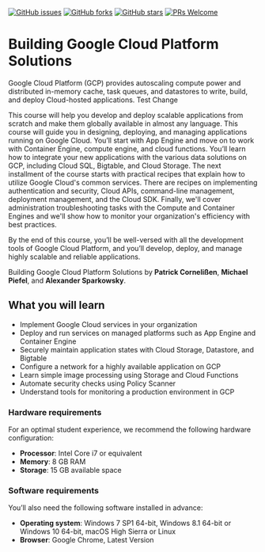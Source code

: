 [![GitHub issues](https://img.shields.io/github/issues/TrainingByPackt/BuildingGoogleCloudPlatformSolutions.svg)](https://github.com/TrainingByPackt/BuildingGoogleCloudPlatformSolutions/issues)
[![GitHub forks](https://img.shields.io/github/forks/TrainingByPackt/BuildingGoogleCloudPlatformSolutions.svg)](https://github.com/TrainingByPackt/BuildingGoogleCloudPlatformSolutions/network)
[![GitHub stars](https://img.shields.io/github/stars/TrainingByPackt/BuildingGoogleCloudPlatformSolutions.svg)](https://github.com/TrainingByPackt/BuildingGoogleCloudPlatformSolutions/stargazers)
[![PRs Welcome](https://img.shields.io/badge/PRs-welcome-brightgreen.svg)](https://github.com/TrainingByPackt/BuildingGoogleCloudPlatformSolutions/pulls)

# Building Google Cloud Platform Solutions
Google Cloud Platform (GCP) provides autoscaling compute power and distributed in-memory cache, task queues, and datastores to write, build, and deploy Cloud-hosted applications. Test Change

This course will help you develop and deploy scalable applications from scratch and make them globally available in almost any language. This course will guide you in designing, deploying, and managing applications running on Google Cloud. You’ll start with App Engine and move on to work with Container Engine, compute engine, and cloud functions. You’ll learn how to integrate your new applications with the various data solutions on GCP, including Cloud SQL, Bigtable, and Cloud Storage. The next installment of the course starts with practical recipes that explain how to utilize Google Cloud's common services. There are recipes on implementing authentication and security, Cloud APIs, command-line management, deployment management, and the Cloud SDK. Finally, we'll cover administration troubleshooting tasks with the Compute and Container Engines and we'll show how to monitor your organization's efficiency with best practices.

By the end of this course, you’ll be well-versed with all the development tools of Google Cloud Platform, and you’ll develop, deploy, and manage highly scalable and reliable applications.

Building Google Cloud Platform Solutions by **Patrick Cornelißen**, **Michael Piefel**, and **Alexander Sparkowsky**. 

## What you will learn
* Implement Google Cloud services in your organization
* Deploy and run services on managed platforms such as App Engine and Container Engine
* Securely maintain application states with Cloud Storage, Datastore, and Bigtable
* Configure a network for a highly available application on GCP
* Learn simple image processing using Storage and Cloud Functions
* Automate security checks using Policy Scanner
* Understand tools for monitoring a production environment in GCP

### Hardware requirements
For an optimal student experience, we recommend the following hardware configuration:
* **Processor**: Intel Core i7 or equivalent
* **Memory**: 8 GB RAM
* **Storage**: 15 GB available space

### Software requirements
You’ll also need the following software installed in advance:
* **Operating system**: Windows 7 SP1 64-bit, Windows 8.1 64-bit or Windows 10 64-bit, macOS High Sierra or Linux
* **Browser**: Google Chrome, Latest Version



